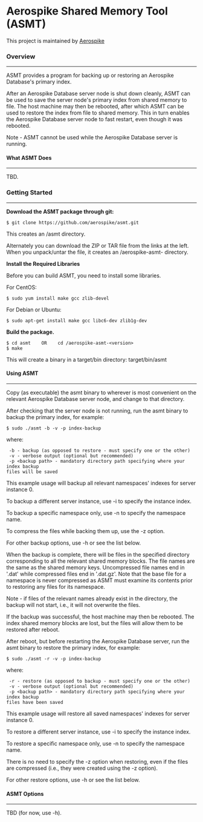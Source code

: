 # Aerospike Shared Memory Tool (ASMT)

This project is maintained by [Aerospike](http://www.aerospike.com)

### Overview
------------

ASMT provides a program for backing up or restoring an Aerospike Database's
primary index.

After an Aerospike Database server node is shut down cleanly, ASMT can be used
to save the server node's primary index from shared memory to file. The host
machine may then be rebooted, after which ASMT can be used to restore the index
from file to shared memory. This in turn enables the Aerospike Database server
node to fast restart, even though it was rebooted.

Note - ASMT cannot be used while the Aerospike Database server is running.

#### What ASMT Does
-------------------

TBD.

### Getting Started
--------------------

**Download the ASMT package through git:**

```
$ git clone https://github.com/aerospike/asmt.git
```
This creates an /asmt directory.

Alternately you can download the ZIP or TAR file from the links at the left.
When you unpack/untar the file, it creates an /aerospike-asmt-<version>
directory.

**Install the Required Libraries**

Before you can build ASMT, you need to install some libraries.

For CentOS:
```
$ sudo yum install make gcc zlib-devel
```

For Debian or Ubuntu:
```
$ sudo apt-get install make gcc libc6-dev zlib1g-dev
```

**Build the package.**

```
$ cd asmt    OR    cd /aerospike-asmt-<version>
$ make
```

This will create a binary in a target/bin directory: target/bin/asmt

#### Using ASMT
---------------

Copy (as executable) the asmt binary to wherever is most convenient on the
relevant Aerospike Database server node, and change to that directory.

After checking that the server node is not running, run the asmt binary to
backup the primary index, for example:
```
$ sudo ./asmt -b -v -p index-backup
```
where:
```
 -b - backup (as opposed to restore - must specify one or the other)
 -v - verbose output (optional but recommended)
 -p <backup path> - mandatory directory path specifying where your index backup
files will be saved
```

This example usage will backup all relevant namespaces' indexes for server
instance 0.

To backup a different server instance, use -i to specify the instance index.

To backup a specific namespace only, use -n to specify the namespace name.

To compress the files while backing them up, use the -z option.

For other backup options, use -h or see the list below.

When the backup is complete, there will be files in the specified directory
corresponding to all the relevant shared memory blocks. The file names are the
same as the shared memory keys. Uncompressed file names end in '.dat' while
compressed files end in '.dat.gz'. Note that the base file for a namespace
is never compressed as ASMT must examine its contents prior to restoring any
files for its namespace.

Note - if files of the relevant names already exist in the directory, the backup
will not start, i.e., it will not overwrite the files.

If the backup was successful, the host machine may then be rebooted. The index
shared memory blocks are lost, but the files will allow them to be restored
after reboot.

After reboot, but before restarting the Aerospike Database server, run the asmt
binary to restore the primary index, for example:
```
$ sudo ./asmt -r -v -p index-backup
```
where:
```
 -r - restore (as opposed to backup - must specify one or the other)
 -v - verbose output (optional but recommended)
 -p <backup path> - mandatory directory path specifying where your index backup
files have been saved
```

This example usage will restore all saved namespaces' indexes for server
instance 0.

To restore a different server instance, use -i to specify the instance index.

To restore a specific namespace only, use -n to specify the namespace name.

There is no need to specify the -z option when restoring, even if the files
are compressed (i.e., they were created using the -z option).

For other restore options, use -h or see the list below.

#### ASMT Options
-----------------

TBD (for now, use -h).
